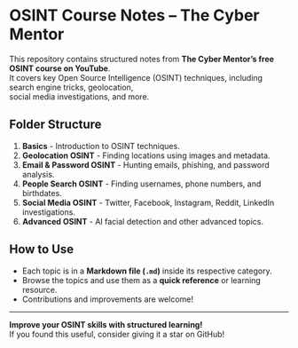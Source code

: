 # OSINT Course Notes – The Cyber Mentor

This repository contains structured notes from **The Cyber Mentor’s free OSINT course on YouTube**.  
It covers key Open Source Intelligence (OSINT) techniques, including search engine tricks, geolocation,  
social media investigations, and more.

## Folder Structure
1. **Basics** - Introduction to OSINT techniques.
2. **Geolocation OSINT** - Finding locations using images and metadata.
3. **Email & Password OSINT** - Hunting emails, phishing, and password analysis.
4. **People Search OSINT** - Finding usernames, phone numbers, and birthdates.
5. **Social Media OSINT** - Twitter, Facebook, Instagram, Reddit, LinkedIn investigations.
6. **Advanced OSINT** - AI facial detection and other advanced topics.

## How to Use
- Each topic is in a **Markdown file (`.md`)** inside its respective category.
- Browse the topics and use them as a **quick reference** or learning resource.
- Contributions and improvements are welcome!

---

**Improve your OSINT skills with structured learning!**  
If you found this useful, consider giving it a star on GitHub!
